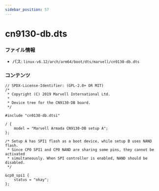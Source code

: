 ```yaml
---
sidebar_position: 57
---
```

# cn9130-db.dts

### ファイル情報

- パス: `linux-v6.12/arch/arm64/boot/dts/marvell/cn9130-db.dts`

### コンテンツ

```dts
// SPDX-License-Identifier: (GPL-2.0+ OR MIT)
/*
 * Copyright (C) 2019 Marvell International Ltd.
 *
 * Device tree for the CN9130-DB board.
 */

#include "cn9130-db.dtsi"

/ {
	model = "Marvell Armada CN9130-DB setup A";
};

/* Setup A has SPI1 flash as a boot device, while setup B uses NAND flash.
 * Since CP0 SPI1 and CP0 NAND are sharing some pins, they cannot be activated
 * simultaneously. When SPI controller is enabled, NAND should be disabled.
 */

&cp0_spi1 {
	status = "okay";
};


```
